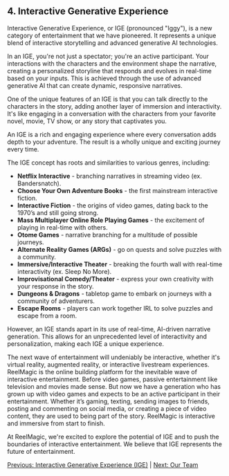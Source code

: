 ## 4. Interactive Generative Experience

Interactive Generative Experience, or IGE (pronounced "Iggy"), is a new category of entertainment that we have pioneered. It represents a unique blend of interactive storytelling and advanced generative AI technologies.

In an IGE, you're not just a spectator; you're an active participant. Your interactions with the characters and the environment shape the narrative, creating a personalized storyline that responds and evolves in real-time based on your inputs. This is achieved through the use of advanced generative AI that can create dynamic, responsive narratives.

One of the unique features of an IGE is that you can talk directly to the characters in the story, adding another layer of immersion and interactivity. It's like engaging in a conversation with the characters from your favorite novel, movie, TV show, or any story that captivates you.

An IGE is a rich and engaging experience where every conversation adds depth to your adventure. The result is a wholly unique and exciting journey every time.

The IGE concept has roots and similarities to various genres, including:

- **Netflix Interactive** - branching narratives in streaming video (ex. Bandersnatch).
- **Choose Your Own Adventure Books** - the first mainstream interactive fiction.
- **Interactive Fiction** - the origins of video games, dating back to the 1970’s and still going strong.
- **Mass Multiplayer Online Role Playing Games** - the excitement of playing in real-time with others.
- **Otome Games** - narrative branching for a multitude of possible journeys.
- **Alternate Reality Games (ARGs)** - go on quests and solve puzzles with a community.
- **Immersive/Interactive Theater** - breaking the fourth wall with real-time interactivity (ex. Sleep No More).
- **Improvisational Comedy/Theater** - express your own creativity with your response in the story.
- **Dungeons & Dragons** - tabletop game to embark on journeys with a community of adventurers.
- **Escape Rooms** - players can work together IRL to solve puzzles and escape from a room.

However, an IGE stands apart in its use of real-time, AI-driven narrative generation. This allows for an unprecedented level of interactivity and personalization, making each IGE a unique experience.

The next wave of entertainment will undeniably be interactive, whether it's virtual reality, augmented reality, or interactive livestream experiences. ReelMagic is the online building platform for the inevitable wave of interactive entertainment. Before video games, passive entertainment like television and movies made sense. But now we have a generation who has grown up with video games and expects to be an active participant in their entertainment. Whether it’s gaming, texting, sending images to friends, posting and commenting on social media, or creating a piece of video content, they are used to being part of the story. ReelMagic is interactive and immersive from start to finish.

At ReelMagic, we're excited to explore the potential of IGE and to push the boundaries of interactive entertainment. We believe that IGE represents the future of entertainment.

[Previous: Interactive Generative Experience (IGE)](https://github.com/rushtix/reelmagic/blob/main/docs/ige.md) | [Next: Our Team](https://github.com/rushtix/reelmagic/blob/main/docs/team.md)


